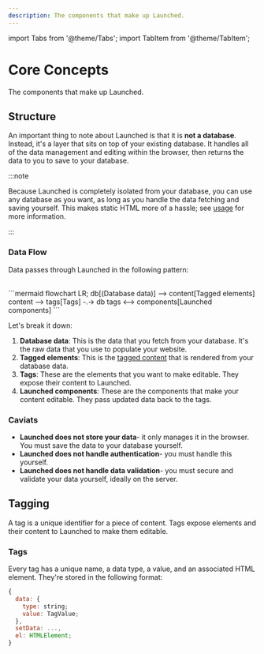 ```yaml
---
description: The components that make up Launched.
---
```


import Tabs from '@theme/Tabs';
import TabItem from '@theme/TabItem';

# Core Concepts

The components that make up Launched.

## Structure

An important thing to note about Launched is that it is **not a database**. Instead, it's a layer that sits on top of your existing database. It handles all of the data management and editing within the browser, then returns the data to you to save to your database.

:::note

Because Launched is completely isolated from your database, you can use any database as you want, as long as you handle the data fetching and saving yourself. This makes static HTML more of a hassle; see [usage](/Usage) for more information.

:::

### Data Flow

Data passes through Launched in the following pattern:

<br/>
```mermaid
flowchart LR;
  db[(Database data)] --> content[Tagged elements]
  content --> tags[Tags] -.-> db
  tags <--> components[Launched components]
```
<br/>

Let's break it down:

1. **Database data**: This is the data that you fetch from your database. It's the raw data that you use to populate your website.
2. **Tagged elements**: This is the [tagged content](#tagging) that is rendered from your database data.
3. **Tags**: These are the elements that you want to make editable. They expose their content to Launched.
4. **Launched components**: These are the components that make your content editable. They pass updated data back to the tags.

### Caviats

- **Launched does not store your data**- it only manages it in the browser. You must save the data to your database yourself.
- **Launched does not handle authentication**- you must handle this yourself.
- **Launched does not handle data validation**- you must secure and validate your data yourself, ideally on the server.

## Tagging

A tag is a unique identifier for a piece of content. Tags expose elements and their content to Launched to make them editable.

### Tags

Every tag has a unique name, a data type, a value, and an associated HTML element. They're stored in the following format:

```js
{
  data: {
    type: string;
    value: TagValue;
  },
  setData: ...,
  el: HTMLElement;
}
```
